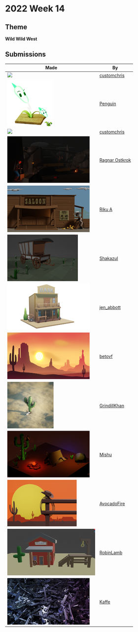 # 2022 Week 14


## Theme

**Wild Wild West**


## Submissions

| Made | By |
|------|----|
| <img src="./customchris/spittoon.png" height="150" /> | [customchris](./customchris/) |
| <img src="./Penguin/Lighting_reed_submission.png" height="150" /> | [Penguin](./Penguin/) |
| <img src="./customchris/WildWestBottle.png" height="150" /> | [customchris](./customchris/) |
| <img src="./RagnarOstkrok/WildWestDestroy.png" height="150" /> | [Ragnar Ostkrok](./RagnarOstkrok/) |
| <img src="./RikuA/CheesyJoe_4.png" height="150" /> | [Riku A](./RikuA/) |
| <img src="./Shakazul/wild_west.png" height="150" /> | [Shakazul](./Shakazul/) |
| <img src="./jen_abbott/jsa-wild-wild-west-apr2022.png" height="150" /> | [jen_abbott](./jen_abbott/) |
| <img src="./betovf/wild-wild-west-scenery.png" height="150" /> | [betovf](./betovf/) |
| <img src="./GrindillKhan/Weekly_Wild_West_GrindillKhan.jpg" height="150" /> | [GrindillKhan](./GrindillKhan/) |
| <img src="./Mishu/Wild_West_Challenge_Mishu.png" height="150" /> | [Mishu](./Mishu/) |
| <img src="./AvocadoFire/AWildWest.png" height="150" /> | [AvocadoFire](./AvocadoFire/) |
| <img src="./RobinLamb/sheriffsofficeandgallows.png" height="150" /> | [RobinLamb](./RobinLamb/) |
| <img src="./Kaffe/drop.jpg" height="150" /> | [Kaffe](./Kaffe/) |

